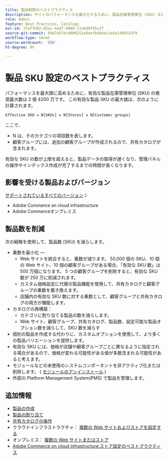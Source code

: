 ```yaml
---
title: 製品制限のベストプラクティス
description: サイトのパフォーマンスを最大化するために、製品在庫管理単位 (SKU) を設定する際のベストプラクティスについて説明します。
role: Admin
feature: Best Practices, Catalogs
exl-id: 37af7b92-05ac-4a4f-9009-11e8d9f95c2f
source-git-commit: 94d7a57dcd006251e8eefbdb4ec3a5e140bf43f9
workflow-type: tm+mt
source-wordcount: '356'
ht-degree: 0%

---
```


# 製品 SKU 設定のベストプラクティス

パフォーマンスを最大限に高めるために、有効な製品在庫管理単位 (SKU) の推奨最大数は 2 億 4200 万です。 この有効な製品 SKU の最大値は、次のように計算されます。

```text
Effective SKU = N[SKUs] x N[Stores] x N[Customer groups]
```

ここで、

- N は、そのカテゴリの項目数を表します。
- 顧客グループには、追加の顧客グループが作成されるので、共有カタログが含まれます。

有効な SKU の数が上限を超えると、製品データの取得が遅くなり、管理パネルの操作やインデックス作成が完了するまでの時間が長くなります。

## 影響を受ける製品およびバージョン

[サポートされているすべてのバージョン](../../../release/versions.md) /:

- Adobe Commerce an cloud infrastructure
- Adobe Commerceオンプレミス

## 製品数を削減

次の戦略を使用して、製品数 (SKU) を減らします。

- 乗数を最小化 —
   - Web サイトを統合すると、乗数が減ります。 50,000 個の SKU、10 個の Web サイト、10 個の顧客グループがある場合、「有効な SKU 数」は 500 万個になります。 5 つの顧客グループを削除すると、有効な SKU 数が 250 万に削減されます。
   - カスタム価格設定に代替の製品機能を使用して、共有カタログと顧客グループの乗数を置き換えます。
   - 店舗内の有効な SKU 数に対する乗数として、顧客グループと共有カタログの両方が機能します。
- カタログの再構築：
   - カテゴリに割り当てる製品の数を減らします。
   - Web サイト、顧客グループ、共有カタログ、製品数、設定可能な製品オプション数を減らして、SKU 数を減らす
- 個別の製品を作成する代わりに、カスタムオプションを使用して、より多くの製品バリエーションを提供します。
- 有効な SKU には、価格が店舗や顧客グループごとに異なるように指定される場合があるので、価格が変わる可能性がある値が多数含まれる可能性があると考えます。
- モジュールなどの未使用のシステムコンポーネントを非アクティブ化または削除します。 (  [モジュールのアンインストール](../../../installation/tutorials/uninstall-modules.md).)
- 外部の Platform Management System(PMS) で製品を管理します。

## 追加情報

- [製品の作成](https://experienceleague.adobe.com/docs/commerce-admin/catalog/products/product-create.html)
- [製品の割り当て](https://experienceleague.adobe.com/docs/commerce-admin/catalog/categories/products-in-category/categories-product-assignments.html)
- [共有カタログの操作](https://experienceleague.adobe.com/docs/commerce-admin/b2b/shared-catalogs/catalog-shared.html)
- クラウドインフラストラクチャ： [複数の Web サイトおよびストアを設定する](https://devdocs.magento.com/cloud/project/project-multi-sites.html)
- オンプレミス： [複数の Web サイトまたはストア](../../../configuration/multi-sites/ms-overview.md)
- [Adobe Commerce on cloud infrastructure:ストア設定のベストプラクティス](https://devdocs.magento.com/cloud/configure/configure-best-practices.html)
